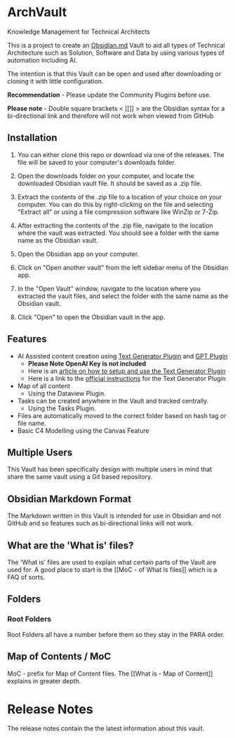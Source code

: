 # ArchVault
Knowledge Management for Technical Architects

This is a project to create an [Obsidian.md](https://obsidian.md/) Vault to aid all types of Technical Architecture such as Solution, Software and Data by using various types of automation including AI.

The intention is that this Vault can be open and used after downloading or cloning  it with little configuration.

**Recommendation** - Please update the Community Plugins before use.

**Please note** - Double square brackets < [[]] > are the Obsidian syntax for a bi-directional link and therefore will not work when viewed from GitHub 

## Installation
1.  You can either clone this repo or download via one of the releases. The file will be saved to your computer's downloads folder.
    
2.  Open the downloads folder on your computer, and locate the downloaded Obsidian vault file. It should be saved as a .zip file.
    
3.  Extract the contents of the .zip file to a location of your choice on your computer. You can do this by right-clicking on the file and selecting "Extract all" or using a file compression software like WinZip or 7-Zip.
    
4.  After extracting the contents of the .zip file, navigate to the location where the vault was extracted. You should see a folder with the same name as the Obsidian vault.
    
5.  Open the Obsidian app on your computer.
    
6.  Click on "Open another vault" from the left sidebar menu of the Obsidian app.
    
7.  In the "Open Vault" window, navigate to the location where you extracted the vault files, and select the folder with the same name as the Obsidian vault.
    
8.  Click "Open" to open the Obsidian vault in the app.


## Features
- AI Assisted content creation using [Text Generator Plugin](https://github.com/nhaouari/obsidian-textgenerator-plugin) and [GPT Plugin](https://github.com/jmilldotdev/obsidian-gpt)
	- **Please Note OpenAI Key is not included**
	- Here is an [article on how to setup and use the Text Generator Plugin](https://medium.com/os-techblog/obsidians-open-ai-gtp-3-text-generator-980d64e0067f)
	- Here is a link to the [official instructions](https://github.com/nhaouari/obsidian-textgenerator-plugin) for the Text Generator Plugin
- Map of all content
	- Using the Dataview Plugin.
- Tasks can be created anywhere in the Vault and tracked centrally.
	- Using the Tasks Plugin.
- Files are automatically moved to the correct folder based on hash tag or file name.
- Basic C4 Modelling using the Canvas Feature


## Multiple Users
This Vault has been specifically design with multiple users in mind that share the same vault using a Git based repository.

## Obsidian Markdown Format
The Markdown written in this Vault is intended for use in Obsidian and not GitHub and so features such as bi-directional links will not work.


## What are the 'What is' files?
The 'What is' files are used to explain what certain parts of the Vault are used for.
A good place to start is the [[MoC - of What Is files]] which is a FAQ of sorts.

## Folders

### Root Folders
Root Folders all have a number before them so they stay in the PARA order.

## Map of Contents / MoC
MoC - prefix for Map of Content files. The [[What is - Map of Content]] explains in greater depth.


# Release Notes
The release notes contain the the latest information about this vault.